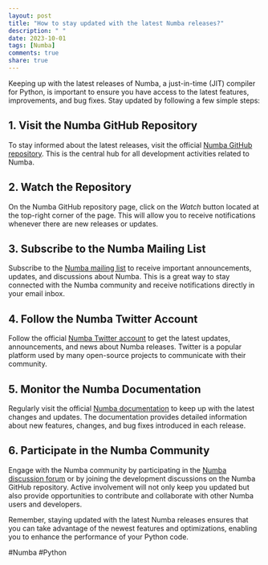 ```yaml
---
layout: post
title: "How to stay updated with the latest Numba releases?"
description: " "
date: 2023-10-01
tags: [Numba]
comments: true
share: true
---
```


Keeping up with the latest releases of Numba, a just-in-time (JIT) compiler for Python, is important to ensure you have access to the latest features, improvements, and bug fixes. Stay updated by following a few simple steps:

## 1. Visit the Numba GitHub Repository

To stay informed about the latest releases, visit the official [Numba GitHub repository](https://github.com/numba/numba). This is the central hub for all development activities related to Numba.

## 2. Watch the Repository

On the Numba GitHub repository page, click on the *Watch* button located at the top-right corner of the page. This will allow you to receive notifications whenever there are new releases or updates.

## 3. Subscribe to the Numba Mailing List

Subscribe to the [Numba mailing list](https://groups.google.com/g/numba-users) to receive important announcements, updates, and discussions about Numba. This is a great way to stay connected with the Numba community and receive notifications directly in your email inbox.

## 4. Follow the Numba Twitter Account

Follow the official [Numba Twitter account](https://twitter.com/numba_jit) to get the latest updates, announcements, and news about Numba releases. Twitter is a popular platform used by many open-source projects to communicate with their community.

## 5. Monitor the Numba Documentation

Regularly visit the official [Numba documentation](https://numba.pydata.org/) to keep up with the latest changes and updates. The documentation provides detailed information about new features, changes, and bug fixes introduced in each release.

## 6. Participate in the Numba Community

Engage with the Numba community by participating in the [Numba discussion forum](https://numba.discourse.group/) or by joining the development discussions on the Numba GitHub repository. Active involvement will not only keep you updated but also provide opportunities to contribute and collaborate with other Numba users and developers.

Remember, staying updated with the latest Numba releases ensures that you can take advantage of the newest features and optimizations, enabling you to enhance the performance of your Python code.

#Numba #Python